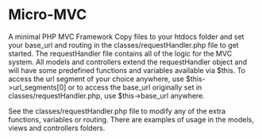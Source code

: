 # Micro-MVC
A minimal PHP MVC Framework
Copy files to your htdocs folder and set your base_url and routing in the classes/requestHandler.php file to get started. The requestHandler file contains all of the logic for the MVC system.
All models and controllers extend the requestHandler object and will have some predefined functions and variables available via $this. To access the url segment of your choice anywhere, use $this->url_segments[0] or to access the base_url originally set in classes/requestHandler.php, use $this->base_url anywhere. 

See the classes/requestHandler.php file to modify any of the extra functions, variables or routing. There are examples of usage in the models, views and controllers folders.

